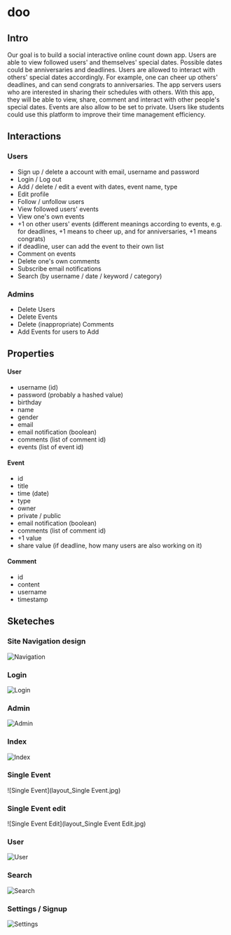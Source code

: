 # doo

## Intro

Our goal is to build a social interactive online count down app. Users are able to view followed users' and themselves' special dates. Possible dates could be anniversaries and deadlines. Users are allowed to interact with others' special dates accordingly. For example, one can cheer up others' deadlines, and can send congrats to anniversaries. The app servers users who are interested in sharing their schedules with others. With this app, they will be able to view, share, comment and interact with other people's special dates. Events are also allow to be set to private. Users like students could use this platform to improve their time management efficiency.

## Interactions
### Users

- Sign up / delete a account with email, username and password
- Login / Log out
- Add / delete / edit a event with dates, event name, type
- Edit profile
- Follow / unfollow users
- View followed users' events
- View one's own events
- +1 on other users' events (different meanings according to events, e.g. for deadlines, +1 means to cheer up, and for anniversaries, +1 means congrats)
- if deadline, user can add the event to their own list
- Comment on events
- Delete one's own comments
- Subscribe email notifications
- Search (by username / date / keyword / category)

### Admins
- Delete Users
- Delete Events
- Delete (inappropriate) Comments
- Add Events for users to Add

## Properties
#### User
- username (id)
- password (probably a hashed value)
- birthday
- name
- gender
- email
- email notification (boolean)
- comments (list of comment id)
- events (list of event id)

#### Event
- id
- title
- time (date)
- type
- owner
- private / public
- email notification (boolean)
- comments (list of comment id)
- +1 value
- share value (if deadline, how many users are also working on it)

#### Comment
- id
- content
- username
- timestamp


## Sketeches
### Site Navigation design
![Navigation](Navigation.jpg)
### Login
![Login](layout_Login.jpg)
### Admin
![Admin](Layout_Admin.jpg)
### Index
![Index](layout_Index.jpg)
### Single Event
![Single Event](layout_Single Event.jpg)
### Single Event edit
![Single Event Edit](layout_Single Event Edit.jpg)
### User
![User](layout_User.jpg)
### Search
![Search](layout_Search.jpg)
### Settings / Signup
![Settings](layout_Settings.jpg)
